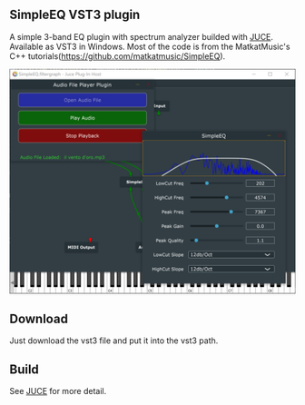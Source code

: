 ## SimpleEQ VST3 plugin

A simple 3-band EQ plugin with spectrum analyzer builded with [JUCE](https://github.com/juce-framework/JUCE). Available as VST3 in Windows. Most of the code is from the MatkatMusic's C++ tutorials(https://github.com/matkatmusic/SimpleEQ).

![](demo.png)

## Download

Just download the vst3 file and put it into the vst3 path.

## Build

See [JUCE](https://github.com/juce-framework/JUCE) for more detail.